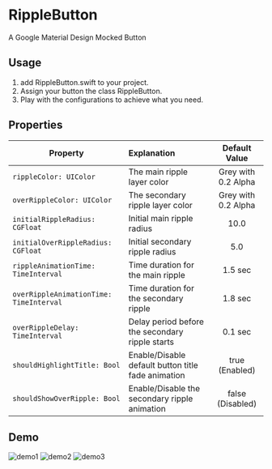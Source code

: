 # RippleButton
A Google Material Design Mocked Button

## Usage

1. add RippleButton.swift to your project.
2. Assign your button the class RippleButton.
3. Play with the configurations to achieve what you need.

## Properties

| Property                                                | Explanation                                          | Default Value      |
| ------------------------------------------- | :------------------------------------------ | :-----------------: |
```rippleColor: UIColor``` | The main ripple layer color | Grey with 0.2 Alpha |
```overRippleColor: UIColor``` | The secondary ripple layer color | Grey with 0.2 Alpha |
```initialRippleRadius: CGFloat``` | Initial main ripple radius | 10.0 |
```initialOverRippleRadius: CGFloat``` | Initial secondary ripple radius | 5.0 |
```rippleAnimationTime: TimeInterval``` | Time duration for the main ripple | 1.5 sec |
```overRippleAnimationTime: TimeInterval``` | Time duration for the secondary ripple | 1.8 sec |
```overRippleDelay: TimeInterval``` | Delay period before the secondary ripple starts | 0.1 sec |
```shouldHighlightTitle: Bool``` | Enable/Disable default button title fade animation | true (Enabled) |
```shouldShowOverRipple: Bool``` | Enable/Disable the secondary ripple animation | false (Disabled) |


## Demo

![demo1](ripple-demo1.gif)
![demo2](ripple-demo2.gif)
![demo3](ripple-demo3.gif)
